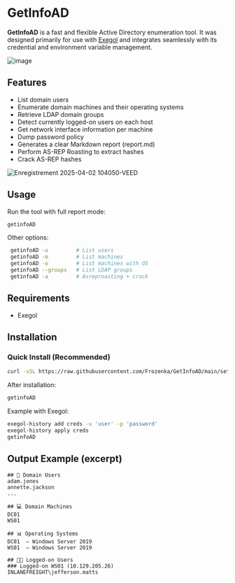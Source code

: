 # GetInfoAD
**GetInfoAD** is a fast and flexible Active Directory enumeration tool. It was designed primarily for use with [Exegol](https://github.com/ShutdownRepo/Exegol) and integrates seamlessly with its credential and environment variable management.

![image](https://github.com/user-attachments/assets/502c9873-c7ae-47be-8430-5a5af9dfc3c9)

## Features
- List domain users
- Enumerate domain machines and their operating systems
- Retrieve LDAP domain groups
- Detect currently logged-on users on each host
- Get network interface information per machine
- Dump password policy
- Generates a clear Markdown report (report.md)
- Perform AS-REP Roasting to extract hashes
- Crack AS-REP hashes 

![Enregistrement 2025-04-02 104050-VEED](https://github.com/user-attachments/assets/116892ab-a658-448a-ae9f-b3df71b6cbbe)

## Usage
Run the tool with full report mode:
```bash
getinfoAD
```

Other options:
```bash
 getinfoAD -u         # List users
 getinfoAD -m         # List machines
 getinfoAD -o         # List machines with OS
 getinfoAD --groups   # List LDAP groups
 getinfoAD -a         # Asreproasting + crack
```

## Requirements
- Exegol

## Installation
### Quick Install (Recommended)

```bash
curl -sSL https://raw.githubusercontent.com/Frozenka/GetInfoAD/main/setup.sh | sudo bash
```

After installation:
```bash
getinfoAD
```

Example with Exegol:
```bash
exegol-history add creds -u 'user' -p 'password'
exegol-history apply creds
getinfoAD
```

## Output Example (excerpt)
```
## 👤 Domain Users
adam.jones
annette.jackson
...

## 💻 Domain Machines
DC01
WS01

## 📊 Operating Systems
DC01  — Windows Server 2019
WS01  — Windows Server 2019

## 👨‍💻 Logged-on Users
### Logged-on WS01 (10.129.205.26)
INLANEFREIGHT\jefferson.matts
```
